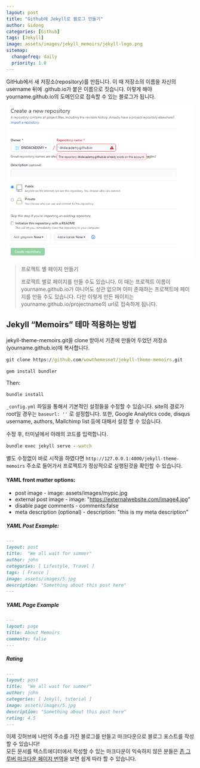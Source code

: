 ```yaml
---
layout: post
title: "Github에 Jekyll로 블로그 만들기"
author: Gidong
categories: [Github]
tags: [Jekyll]
image: assets/images/jekyll_memoirs/jekyll-logo.png
sitemap:
  changefreq: daily
  priority: 1.0
---
```


GitHub에서 새 저장소(repository)를 만듭니다.
이 때 저장소의 이름을 자신의 username 뒤에 .github.io가 붙은 이름으로 짓습니다.
이렇게 해야 yourname.github.io의 도메인으로 접속할 수 있는 블로그가 됩니다.

![img01](/assets/images/jekyll_memoirs/jekyll.png)

> 프로젝트 별 페이지 만들기
>
> 프로젝트 별로 페이지를 만들 수도 있습니다.
> 이 때는 프로젝트 이름이 yourname.github.io가 아니어도 상관 없으며 이미 존재하는 프로젝트에 페이지를 만들 수도 있습니다.
> 다만 이렇게 만든 페이지는 yourname.github.io/projectname의 url로 접속하게 됩니다.

## Jekyll “Memoirs” 테마 적용하는 방법

jekyll-theme-memoirs.git을 clone 받아서 기존에 만들어 두었던 저장소(yourname.github.io)에 복사합니다.

```cmd
git clone https://github.com/wowthemesnet/jekyll-theme-memoirs.git
```

```cmd
gem install bundler
```

Then:

```cmd
bundle install
```

`_config.yml` 파일을 통해서 기본적인 설정들을 수정할 수 있습니다.
site의 경로가 root일 경우는 `baseurl: ''` 로 설정합니다.
또한, Google Analytics code, disqus username, authors, Mailchimp list 등에 대해서 설정 할 수 있습니다.

수정 후, 터미널에서 아래의 코드를 입력합니다.

```cmd
bundle exec jekyll serve --watch
```

별도 수정없이 바로 시작을 하였다면 `http://127.0.0.1:4000/jekyll-theme-memoirs` 주소로 들어가서 프로젝트가 정상적으로 실행된것을 확인할 수 있습니다.

#### YAML front matter options:

- post image - image: assets/images/mypic.jpg
- external post image - image: "https://externalwebsite.com/image4.jpg"
- disable page comments - comments:false
- meta description (optional) - description: "this is my meta description"

##### YAML Post Example:

```Markdown
---
layout: post
title:  "We all wait for summer"
author: john
categories: [ Lifestyle, Travel ]
tags: [ France ]
image: assets/images/5.jpg
description: "Something about this post here"
---
```

##### YAML Page Example

```Markdown
---
layout: page
title: About Memoirs
comments: false
---
```

##### Rating

```Markdown
---
layout: post
title:  "We all wait for summer"
author: john
categories: [ Jekyll, tutorial ]
image: assets/images/5.jpg
description: "Something about this post here"
rating: 4.5
---
```

이제 깃허브에 나만의 주소를 가진 블로그를 만들고 마크다운으로 블로그 포스트를 작성할 수 있습니다!  
모든 문서를 텍스트에디터에서 작성할 수 있는 마크다운이 익숙하지 않은 분들은 [존 그루버 마크다운 페이지 번역](https://nolboo.kim/blog/2013/09/07/john-gruber-markdown/)을 보면 쉽게 따라 할 수 있습니다.

